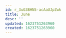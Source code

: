 ```yaml
---
id: r_3uG3BHN5-acAaUJpZwk
title: June
desc: ''
updated: 1623751263960
created: 1623751263960
---
```


